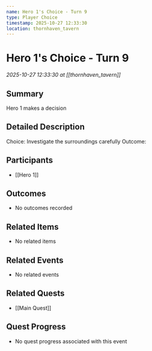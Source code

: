 ```yaml
---
name: Hero 1's Choice - Turn 9
type: Player Choice
timestamp: 2025-10-27 12:33:30
location: thornhaven_tavern
---
```


# Hero 1's Choice - Turn 9

*2025-10-27 12:33:30 at [[thornhaven_tavern]]*

## Summary
Hero 1 makes a decision

## Detailed Description
Choice: Investigate the surroundings carefully
Outcome: 

## Participants
- [[Hero 1]]

## Outcomes
- No outcomes recorded

## Related Items
- No related items

## Related Events
- No related events

## Related Quests
- [[Main Quest]]

## Quest Progress
- No quest progress associated with this event

